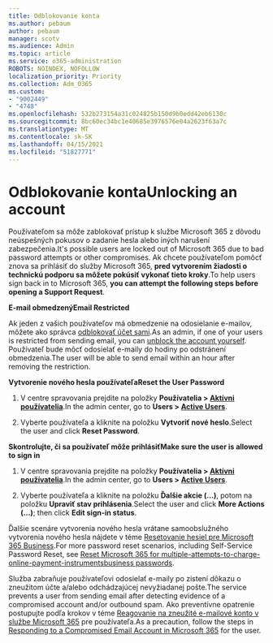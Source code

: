 ```yaml
---
title: Odblokovanie konta
ms.author: pebaum
author: pebaum
manager: scotv
ms.audience: Admin
ms.topic: article
ms.service: o365-administration
ROBOTS: NOINDEX, NOFOLLOW
localization_priority: Priority
ms.collection: Adm_O365
ms.custom:
- "9002449"
- "4748"
ms.openlocfilehash: 532b273154a31c024825b150d9b0edd42eb6130c
ms.sourcegitcommit: 8bc60ec34bc1e40685e3976576e04a2623f63a7c
ms.translationtype: MT
ms.contentlocale: sk-SK
ms.lasthandoff: 04/15/2021
ms.locfileid: "51827771"
---
```

# <a name="unlocking-an-account"></a><span data-ttu-id="7461c-102">Odblokovanie konta</span><span class="sxs-lookup"><span data-stu-id="7461c-102">Unlocking an account</span></span>

<span data-ttu-id="7461c-103">Používateľom sa môže zablokovať prístup k službe Microsoft 365 z dôvodu neúspešných pokusov o zadanie hesla alebo iných narušení zabezpečenia.</span><span class="sxs-lookup"><span data-stu-id="7461c-103">It's possible users are locked out of Microsoft 365 due to bad password attempts or other compromises.</span></span> <span data-ttu-id="7461c-104">Ak chcete používateľom pomôcť znova sa prihlásiť do služby Microsoft 365, **pred vytvorením žiadosti o technickú podporu sa môžete pokúsiť vykonať tieto kroky**.</span><span class="sxs-lookup"><span data-stu-id="7461c-104">To help users sign back in to Microsoft 365, **you can attempt the following steps before opening a Support Request**.</span></span> 

<span data-ttu-id="7461c-105">**E-mail obmedzený**</span><span class="sxs-lookup"><span data-stu-id="7461c-105">**Email Restricted**</span></span>

<span data-ttu-id="7461c-106">Ak jeden z vašich používateľov má obmedzenie na odosielanie e-mailov, môžete ako správca [odblokovať účet sami](https://docs.microsoft.com/microsoft-365/security/office-365-security/removing-user-from-restricted-users-portal-after-spam).</span><span class="sxs-lookup"><span data-stu-id="7461c-106">As an admin, if one of your users is restricted from sending email, you can [unblock the account yourself](https://docs.microsoft.com/microsoft-365/security/office-365-security/removing-user-from-restricted-users-portal-after-spam).</span></span> <span data-ttu-id="7461c-107">Používateľ bude môcť odosielať e-maily do hodiny po odstránení obmedzenia.</span><span class="sxs-lookup"><span data-stu-id="7461c-107">The user will be able to send email within an hour after removing the restriction.</span></span>

<span data-ttu-id="7461c-108">**Vytvorenie nového hesla používateľa**</span><span class="sxs-lookup"><span data-stu-id="7461c-108">**Reset the User Password**</span></span>

1. <span data-ttu-id="7461c-109">V centre spravovania prejdite na položky **Používatelia > [Aktívni používatelia](https://admin.microsoft.com/Adminportal/Home?source=applauncher#/users)**.</span><span class="sxs-lookup"><span data-stu-id="7461c-109">In the admin center, go to **Users > [Active Users](https://admin.microsoft.com/Adminportal/Home?source=applauncher#/users)**.</span></span>

2. <span data-ttu-id="7461c-110">Vyberte používateľa a kliknite na položku **Vytvoriť nové heslo**.</span><span class="sxs-lookup"><span data-stu-id="7461c-110">Select the user and click **Reset Password**.</span></span>

<span data-ttu-id="7461c-111">**Skontrolujte, či sa používateľ môže prihlásiť**</span><span class="sxs-lookup"><span data-stu-id="7461c-111">**Make sure the user is allowed to sign in**</span></span>

1. <span data-ttu-id="7461c-112">V centre spravovania prejdite na položky **Používatelia > [Aktívni používatelia](https://admin.microsoft.com/Adminportal/Home?source=applauncher#/users)**.</span><span class="sxs-lookup"><span data-stu-id="7461c-112">In the admin center, go to **Users > [Active Users](https://admin.microsoft.com/Adminportal/Home?source=applauncher#/users)**.</span></span>

2. <span data-ttu-id="7461c-113">Vyberte používateľa a kliknite na položku **Ďalšie akcie (...)**, potom na položku **Upraviť stav prihlásenia**.</span><span class="sxs-lookup"><span data-stu-id="7461c-113">Select the user and click **More Actions (...)**; then click **Edit sign-in status**.</span></span>

<span data-ttu-id="7461c-114">Ďalšie scenáre vytvorenia nového hesla vrátane samoobslužného vytvorenia nového hesla nájdete v téme [Resetovanie hesiel pre Microsoft 365 Business](https://docs.microsoft.com/microsoft-365/admin/add-users/reset-passwords?view=o365-worldwide).</span><span class="sxs-lookup"><span data-stu-id="7461c-114">For more password reset scenarios, including Self-Service Password Reset, see [Reset Microsoft 365 for multiple-attempts-to-charge-online-payment-instrumentsbusiness passwords](https://docs.microsoft.com/microsoft-365/admin/add-users/reset-passwords?view=o365-worldwide).</span></span>

<span data-ttu-id="7461c-115">Služba zabraňuje používateľovi odosielať e-maily po zistení dôkazu o zneužitom účte a/alebo odchádzajúcej nevyžiadanej pošte.</span><span class="sxs-lookup"><span data-stu-id="7461c-115">The service prevents a user from sending email after detecting evidence of a compromised account and/or outbound spam.</span></span> <span data-ttu-id="7461c-116">Ako preventívne opatrenie postupujte podľa krokov v téme [Reagovanie na zneužité e-mailové konto v službe Microsoft 365](https://docs.microsoft.com/microsoft-365/security/office-365-security/responding-to-a-compromised-email-account) pre používateľa.</span><span class="sxs-lookup"><span data-stu-id="7461c-116">As a precaution, follow the steps in [Responding to a Compromised Email Account in Microsoft 365](https://docs.microsoft.com/microsoft-365/security/office-365-security/responding-to-a-compromised-email-account) for the user.</span></span>
